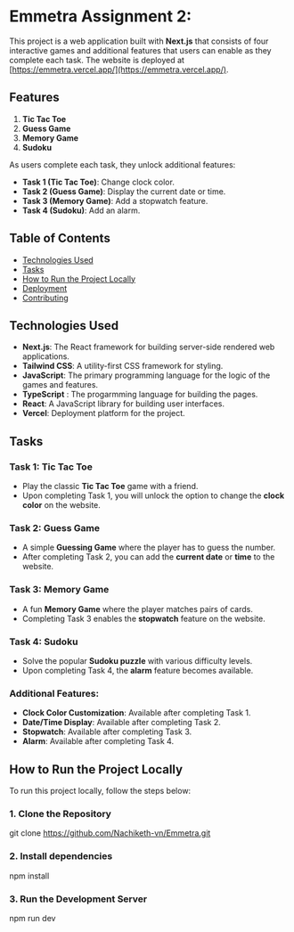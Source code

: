 # Emmetra Assignment 2:

This project is a web application built with **Next.js** that consists of four interactive games and additional features that users can enable as they complete each task. The website is deployed at [https://emmetra.vercel.app/](https://emmetra.vercel.app/).

## Features

1. **Tic Tac Toe**
2. **Guess Game**
3. **Memory Game**
4. **Sudoku**

As users complete each task, they unlock additional features:
- **Task 1 (Tic Tac Toe)**: Change clock color.
- **Task 2 (Guess Game)**: Display the current date or time.
- **Task 3 (Memory Game)**: Add a stopwatch feature.
- **Task 4 (Sudoku)**: Add an alarm.

## Table of Contents

- [Technologies Used](#technologies-used)
- [Tasks](#tasks)
- [How to Run the Project Locally](#how-to-run-the-project-locally)
- [Deployment](#deployment)
- [Contributing](#contributing)

## Technologies Used

- **Next.js**: The React framework for building server-side rendered web applications.
- **Tailwind CSS**: A utility-first CSS framework for styling.
- **JavaScript**: The primary programming language for the logic of the games and features.
- **TypeScript** : The progarmming language for building the pages.
- **React**: A JavaScript library for building user interfaces.
- **Vercel**: Deployment platform for the project.

## Tasks

### Task 1: Tic Tac Toe
- Play the classic **Tic Tac Toe** game with a friend.
- Upon completing Task 1, you will unlock the option to change the **clock color** on the website.

### Task 2: Guess Game
- A simple **Guessing Game** where the player has to guess the number.
- After completing Task 2, you can add the **current date** or **time** to the website.

### Task 3: Memory Game
- A fun **Memory Game** where the player matches pairs of cards.
- Completing Task 3 enables the **stopwatch** feature on the website.

### Task 4: Sudoku
- Solve the popular **Sudoku puzzle** with various difficulty levels.
- Upon completing Task 4, the **alarm** feature becomes available.

### Additional Features:
- **Clock Color Customization**: Available after completing Task 1.
- **Date/Time Display**: Available after completing Task 2.
- **Stopwatch**: Available after completing Task 3.
- **Alarm**: Available after completing Task 4.

## How to Run the Project Locally

To run this project locally, follow the steps below:

### 1. Clone the Repository
git clone https://github.com/Nachiketh-vn/Emmetra.git

### 2. Install dependencies
npm install

### 3. Run the Development Server
npm run dev
